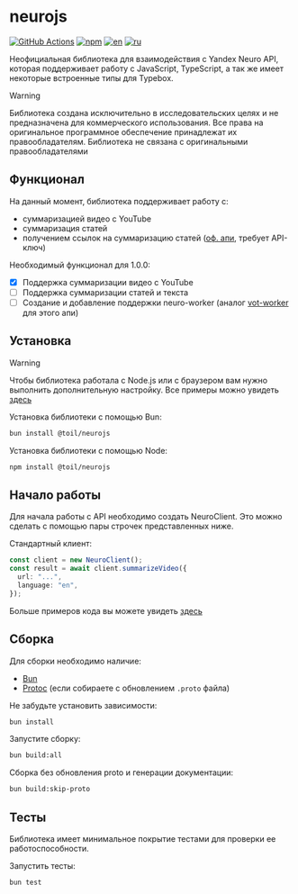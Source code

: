 # neurojs

[![GitHub Actions](https://github.com/FOSWLY/neurojs/actions/workflows/build.yml/badge.svg)](https://github.com/FOSWLY/neurojs/actions/workflows/build.yml)
[![npm](https://img.shields.io/bundlejs/size/@toil/neurojs)](https://www.npmjs.com/package/@toil/neurojs)
[![en](https://img.shields.io/badge/lang-English%20%F0%9F%87%AC%F0%9F%87%A7-white)](README.md)
[![ru](https://img.shields.io/badge/%D1%8F%D0%B7%D1%8B%D0%BA-%D0%A0%D1%83%D1%81%D1%81%D0%BA%D0%B8%D0%B9%20%F0%9F%87%B7%F0%9F%87%BA-white)](README-RU.md)

Неофициальная библиотека для взаимодействия с Yandex Neuro API, которая поддерживает работу с JavaScript, TypeScript, а так же имеет некоторые встроенные типы для Typebox.

> [!WARNING]
> Библиотека создана исключительно в исследовательских целях и не предназначена для коммерческого использования. Все права на оригинальное программное обеспечение принадлежат их правообладателям. Библиотека не связана с оригинальными правообладателями

## Функционал

На данный момент, библиотека поддерживает работу с:

- суммаризацией видео с YouTube
- суммаризация статей
- получением ссылок на суммаризацию статей ([оф. апи](https://300.ya.ru/), требует API-ключ)

<!-- Библиотека поддерживает работу с [воркер-серверами](https://github.com/FOSWLY/neuro-worker), для этого необходимо создать клиент `NeuroWorkerClient` и указать домен воркер-сервера, например `neuro-worker.toil.cc`. -->

Необходимый функционал для 1.0.0:

- [x] Поддержка суммаризации видео с YouTube
- [ ] Поддержка суммаризации статей и текста
- [ ] Создание и добавление поддержки neuro-worker (аналог [vot-worker](https://github.com/FOSWLY/vot-worker) для этого апи)

## Установка

> [!WARNING]
> Чтобы библиотека работала с Node.js или с браузером вам нужно выполнить дополнительную настройку. Все примеры можно увидеть [здесь](https://github.com/FOSWLY/neurojs/tree/master/examples)

Установка библиотеки с помощью Bun:

```bash
bun install @toil/neurojs
```

Установка библиотеки с помощью Node:

```bash
npm install @toil/neurojs
```

## Начало работы

Для начала работы с API необходимо создать NeuroClient. Это можно сделать с помощью пары строчек представленных ниже.

Стандартный клиент:

```ts
const client = new NeuroClient();
const result = await client.summarizeVideo({
  url: "...",
  language: "en",
});
```

<!--
Проксирование через [vot-worker](https://github.com/FOSWLY/vot-worker):

```ts
const client = new VOTWorkerClient({
  host: "vot-worker.toil.cc",
});
``` -->

Больше примеров кода вы можете увидеть [здесь](https://github.com/FOSWLY/neurojs/tree/master/examples)

## Сборка

Для сборки необходимо наличие:

- [Bun](https://bun.sh/)
- [Protoc](https://github.com/protocolbuffers/protobuf/releases) (если собираете с обновлением `.proto` файла)

Не забудьте установить зависимости:

```bash
bun install
```

Запустите сборку:

```bash
bun build:all
```

Сборка без обновления proto и генерации документации:

```bash
bun build:skip-proto
```

## Тесты

Библиотека имеет минимальное покрытие тестами для проверки ее работоспособности.

Запустить тесты:

```bash
bun test
```
